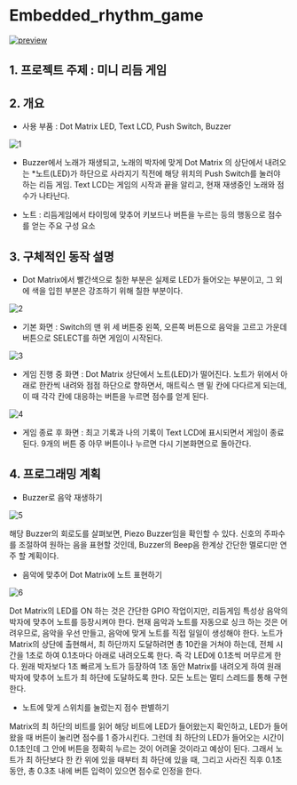 # Embedded_rhythm_game

[![preview](https://youtu.be/selpMuCNNnA/0.jpg)](https://youtu.be/selpMuCNNnA?t=0s)

## 1. 프로젝트 주제 : 미니 리듬 게임

## 2. 개요

- 사용 부품 : Dot Matrix LED, Text LCD, Push Switch, Buzzer

![1](https://user-images.githubusercontent.com/46732674/106379485-b500e380-63ef-11eb-9404-7dc3ea0d0b92.PNG)

- Buzzer에서 노래가 재생되고, 노래의 박자에 맞게 Dot Matrix 의 상단에서 내려오는 *노트(LED)가 하단으로 사라지기 직전에 해당 위치의 Push Switch를 눌러야 하는 리듬 게임. Text LCD는 게임의 시작과 끝을 알리고, 현재 재생중인 노래와 점수가 나타난다. 

* 노트 : 리듬게임에서 타이밍에 맞추어 키보드나 버튼을 누르는 등의 행동으로 점수를 얻는 주요 구성 요소

## 3. 구체적인 동작 설명

* Dot Matrix에서 빨간색으로 칠한 부분은 실제로 LED가 들어오는 부분이고, 그 외에 색을 입힌 부분은 강조하기 위해 칠한 부분이다.

![2](https://user-images.githubusercontent.com/46732674/106379486-b6321080-63ef-11eb-928b-a7643b13d9dc.PNG)

- 기본 화면 : Switch의 맨 위 세 버튼중 왼쪽, 오른쪽 버튼으로 음악을 고르고 가운데 버튼으로 SELECT를 하면 게임이 시작된다.

![3](https://user-images.githubusercontent.com/46732674/106379487-b6caa700-63ef-11eb-91d4-054d741ec04e.PNG)

- 게임 진행 중 화면 : Dot Matrix 상단에서 노트(LED)가 떨어진다. 노트가 위에서 아래로 한칸씩 내려와 점점 하단으로 향하면서, 매트릭스 맨 밑 칸에 다다르게 되는데, 이 때 각각 칸에 대응하는 버튼을 누르면 점수를 얻게 된다.

![4](https://user-images.githubusercontent.com/46732674/106379489-b7633d80-63ef-11eb-82a0-d0bdc33df290.PNG)

- 게임 종료 후 화면 : 최고 기록과 나의 기록이 Text LCD에 표시되면서 게임이 종료된다. 9개의 버튼 중 아무 버튼이나 누르면 다시 기본화면으로 돌아간다.

## 4. 프로그래밍 계획

-  Buzzer로 음악 재생하기

![5](https://user-images.githubusercontent.com/46732674/106379490-b7633d80-63ef-11eb-9590-573009e5383f.PNG)

해당 Buzzer의 회로도를 살펴보면, Piezo Buzzer임을 확인할 수 있다. 신호의 주파수를 조절하여 원하는 음을 표현할 것인데, Buzzer의 Beep음 한계상 간단한 멜로디만 연주 할 계획이다.

- 음악에 맞추어 Dot Matrix에 노트 표현하기

![6](https://user-images.githubusercontent.com/46732674/106379491-b7fbd400-63ef-11eb-9951-8568d6294a30.PNG)

Dot Matrix의 LED를 ON 하는 것은 간단한 GPIO 작업이지만, 리듬게임 특성상 음악의 박자에 맞추어 노트를 등장시켜야 한다. 현재 음악과 노트를 자동으로 싱크 하는 것은 어려우므로, 음악을 우선 만들고, 음악에 맞게 노트를 직접 일일이 생성해야 한다. 노트가 Matrix의 상단에 출현해서, 최 하단까지 도달하려면 총 10칸을 거쳐야 하는데, 전체 시간을 1초로 하여 0.1초마다 아래로 내려오도록 한다. 즉 각 LED에 0.1초씩 머무르게 한다. 원래 박자보다 1초 빠르게 노트가 등장하여 1초 동안 Matrix를 내려오게 하여 원래 박자에 맞추어 노트가 최 하단에 도달하도록 한다. 모든 노트는 멀티 스레드를 통해 구현한다.

- 노트에 맞게 스위치를 눌렀는지 점수 판별하기

Matrix의 최 하단의 비트를 읽어 해당 비트에 LED가 들어왔는지 확인하고, LED가 들어왔을 때 버튼이 눌리면 점수를 1 증가시킨다. 그런데 최 하단의 LED가 들어오는 시간이 0.1초인데 그 안에 버튼을 정확히 누르는 것이 어려울 것이라고 예상이 된다. 그래서 노트가 최 하단보다 한 칸 위에 있을 때부터 최 하단에 있을 때, 그리고 사라진 직후 0.1초동안, 총 0.3초 내에 버튼 입력이 있으면 점수로 인정을 한다.

